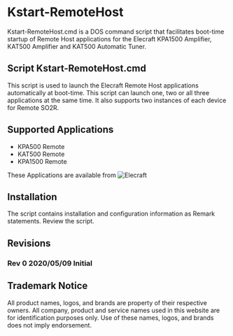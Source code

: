 # Kstart-RemoteHost

Kstart-RemoteHost.cmd is a DOS command script that facilitates boot-time startup of Remote Host applications for the Elecraft KPA1500 Amplifier, KAT500 Amplifier and KAT500 Automatic Tuner.  

## Script Kstart-RemoteHost.cmd

This script is used to launch the Elecraft Remote Host applications automatically at boot-time.  This script can launch one, two or all three applications at the same time.  It also supports two instances of each device for Remote SO2R.

## Supported Applications

* KPA500 Remote
* KAT500 Remote 
* KPA1500 Remote

These Applications are available from ![Elecraft](https://elecraft.com/pages/kpa1500-kpa500-kat500-remote-software)

## Installation

The script contains installation and configuration information as Remark statements.  Review the script.

## Revisions
### Rev 0	2020/05/09	Initial


## Trademark Notice

All product names, logos, and brands are property of their respective owners. All company, product and service names used in this website are for identification purposes only. Use of these names, logos, and brands does not imply endorsement.

